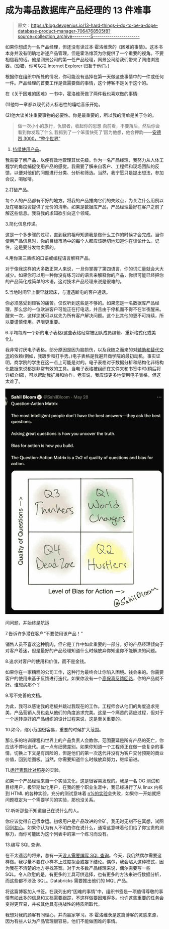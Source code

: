 # 成为毒品数据库产品经理的 13 件难事

> 原文：<https://blog.devgenius.io/13-hard-things-i-do-to-be-a-dope-database-product-manager-7064768505f8?source=collection_archive---------5----------------------->

如果你想成为一名产品经理，但还没有读过本·霍洛维茨的《困难的事情》。这本书本身并没有明确地讲述产品管理，但是霍洛维茨为你提供了一个重要的视角。不要相信我的话。他是网景公司的第一任产品经理，网景公司给我们带来了网络浏览器。(没错，你可以把 Internet Explorer 归咎于他们。)

根据你在组织中所处的情况，你可能没有选择在第一天做这些事情中的一件或任何一件。产品经理的首要工作是做需要做的事情，这个博客不是关于这个的。

在《关于困难的困难》一书中，霍洛维茨做了两件我也喜欢做的事情:

(1)他每一章都以现代诗人标志性的嘻哈音乐开始。

(2)他大谈关注重要事物的必要性。你是最重要的，所以我的清单是关于你的。

> 做一次小小的旅行，仇恨者，收起你的思想
> 向前看，不要落后，然后你会看到你发现了什么
> 我抓到了一个笨蛋快死了’因为他想，他会押韵——[安德烈 3000，“整个世界”](https://genius.com/39804)

1.  [持续使用产品](https://www.forrester.com/blogs/product-management-should-you-eat-your-own-cooking/)。

我需要了解产品，以便有效地管理其优先级。作为一名产品经理，我努力从人体工程学的角度捕捉使用产品的感觉。我需要了解来自客户、工程师和现场团队的反馈，以便对他们的问题进行分类、分析和筛选。当然，我宁愿只是提出想法，参加会议，喝咖啡。

2.打破产品。

每个人的产品都有不好的地方。将我的产品推向它们的失败点，为关注什么用例以及在哪里投资提供了无价的清晰。如果是数据库产品，产品经理最好在客户之前了解这些信息。我将我的求知欲引向这个领域。

3.简化信息传递。

这是一个多步骤的过程，直到我的祖母知道我是做什么工作的时候才会完成。当你使用产品信息时，你的目标市场中的每个人都应该确切地知道你在谈论什么。记住，这是要分发给卖家的。

4.用你第三熟练的口语或编程语言解释产品。

对于像我这样的大多数正常人来说，一旦你掌握了第四语言，你的词汇量就会大大减少。如果你可以用一种你没有练习过的语言来解释你的产品，你很可能已经把你的产品简化成简单的术语，这对技术产品经理来说是很难的。

5.当地时间早上很早就起床，与遭遇断电的客户通话。

你必须感受到顾客的痛苦。仅仅听到这些是不够的。如果您是一名数据库产品经理，那么您的一位欧洲客户可能正在打电话，并且由于停机而不得不在半夜醒来。醒来一次，这样您就可以优先为所有客户解决问题。这个比其他的更不可持续，所以要谨慎使用。界限更重要。

6.平均每周一个新的电子表格(这些表格经常被团队成员编辑、重新格式化或美化)。

我非常讨厌电子表格。部分原因是因为脑损伤，以及我随之而来的对[辅助和替代交流](https://www.asha.org/njc/aac/#:~:text=Augmentative%20and%20alternative%20communication%20(AAC)%20describes%20multiple%20ways%20to%20communicate,with%20severe%20expressive%20communication%20disorders.)的依赖(例如，我踱步和打手势。)电子表格是我避开商学院的最初动机。事实证明，商学院的学生在这一点上可能是对的。电子表格对于数据分析和结构化非结构化数据来说都是非常有效的工具。当电子表格被组织在文件夹和书签中时(稍后将详细介绍)，可以帮助我扩展和协作。老实说，我应该更多地使用电子表格，但这太难了。

![](img/ec2eb76b4c4368c6410c7db45049359a.png)

问问题，并始终是航运

7.告诉许多潜在客户“不要使用该产品！”

销售人员不喜欢这种肌肉，但它是工作中如此重要的一部分。好的产品经理倾向于对客户着迷，但是最好的产品经理知道什么时候放弃你知道你不能解决的问题。

8.追求对客户的使用和价值，而不是金钱。

如果你在一家糟糕的公司工作，这种行为最终会让你陷入困境。钱会来的。你需要客户的使用来基于反馈进行迭代。如果你没有一个[高保真反馈回路](https://uminntilt.com/2011/09/20/high-fidelity-feedback-moves-learning-forward/)，你的产品就不好。谁想买那个？

9.写不完善的文档。

为此，我可以感谢我的老板并跳过我现在的工作。工程师会从他们的角度追求完美，产品营销人员也会从他们的角度追求完美。这是一个痛苦的适应过程，但对于一个运转良好的产品组织的设计过程来说，这是至关重要的。

10.如今，缩小范围很容易，重要的时候扩大范围。

那么多的培训课程和世界上的产品负责人会教你，范围蔓延是所有产品的死亡，你应该不停地迭代。这一点有细微差别。如果你知道一个工程师正在做一些复杂的事情，切换上下文是有风险的，但是他们的第一次迭代并没有为客户交付预期的商业价值，回到绘图板。当然，你需要知道什么时候放弃努力，继续前进。

11.[运行表现比对照](https://kamounlab.medium.com/whats-a-failed-experiment-7ea66fd96f8)差的实验。

如果一个产品经理来自一个实验文化，这是很容易发现的。我是一名 OG 测试和目标用户，极早期优化用户，在我的整个职业生涯中，我已经进行了从 linux 内核到 HTML 的各种实验。充分的测试意味着 [n%的实验](https://www.theguardian.com/technology/2014/dec/03/jeff-bezos-billions-dollars-failures-amazon)会失败，如果你一开始就把问题框定为一个需要学习的实验，那也没关系。

12.听听那些不知道自己在说什么的人。

你应该觉得自己很幸运。初级用户是产品改进的金矿。我无时无刻不在冥想，试图回到[初心](https://en.wikipedia.org/wiki/Shoshin)。如果你认为有人不明白你在说什么，通常这意味着他们给了你宝贵的洞察力，而你可能因为这个列表中的第一个练习而没有。

13.编写 SQL 查询。

在不太遥远的将来，总有一天[没人需要编写 SQL 查询](https://twitter.com/cogramai?lang=en)。今天，我仍然偶尔需要这样做。我尽量不要在小样本上过度拟合或妄下结论。偶尔，我会陷入这种模式，因为我在不清楚的地方寻找答案。对于大多数产品经理来说，偶尔需要写一些 SQL。令人欣慰的是，有更多的工具可供选择，也有更多的方法来进行数据分析，而这些都不涉及 SQL。Databricks 需要推出他们的 MQL 产品。

将这篇博客加入书签。在我列出的“困难的事情”中，组织书签是一项值得尊敬的事情有如此多的信息和文档需要跟踪，不这样做要困难得多。也许这些重要的任务会变得更容易，并被其他具有挑战性的特质所取代。

我想对我的顾客有同理心，并向赢家学习。本·霍洛维茨是这篇博客的灵感来源，因为有些人认为产品管理很容易。他们不能做困难的事情。